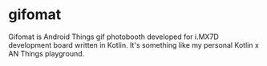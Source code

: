 # gifomat
Gifomat is Android Things gif photobooth developed for i.MX7D development board written in Kotlin.
It's something like my personal Kotlin x AN Things playground.
